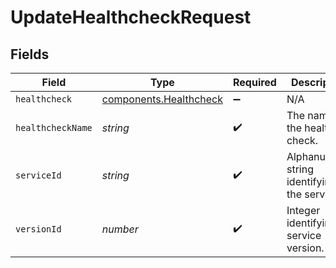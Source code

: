 # UpdateHealthcheckRequest


## Fields

| Field                                                                   | Type                                                                    | Required                                                                | Description                                                             | Example                                                                 |
| ----------------------------------------------------------------------- | ----------------------------------------------------------------------- | ----------------------------------------------------------------------- | ----------------------------------------------------------------------- | ----------------------------------------------------------------------- |
| `healthcheck`                                                           | [components.Healthcheck](../../../sdk/models/components/healthcheck.md) | :heavy_minus_sign:                                                      | N/A                                                                     |                                                                         |
| `healthcheckName`                                                       | *string*                                                                | :heavy_check_mark:                                                      | The name of the health check.                                           | test-healthcheck                                                        |
| `serviceId`                                                             | *string*                                                                | :heavy_check_mark:                                                      | Alphanumeric string identifying the service.                            | SU1Z0isxPaozGVKXdv0eY                                                   |
| `versionId`                                                             | *number*                                                                | :heavy_check_mark:                                                      | Integer identifying a service version.                                  | 1                                                                       |